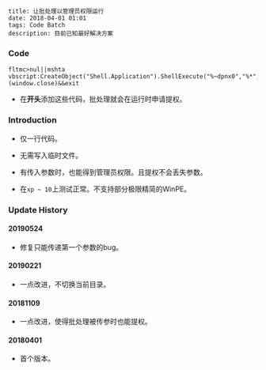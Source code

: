 ```
title: 让批处理以管理员权限运行
date: 2018-04-01 01:01
tags: Code Batch
description: 目前已知最好解决方案
```

### Code

```batch
fltmc>nul||mshta vbscript:CreateObject("Shell.Application").ShellExecute("%~dpnx0","%*",,"runas",1)(window.close)&&exit
```

* 在**开头**添加这些代码，批处理就会在运行时申请提权。

### Introduction

* 仅一行代码。

* 无需写入临时文件。

* 有传入参数时，也能得到管理员权限。且提权不会丢失参数。

* 在`xp ~ 10`上测试正常。不支持部分极限精简的WinPE。

### Update History

#### 20190524

* 修复只能传递第一个参数的bug。

#### 20190221

* 一点改进，不切换当前目录。

#### 20181109

* 一点改进，使得批处理被传参时也能提权。

#### 20180401

* 首个版本。
